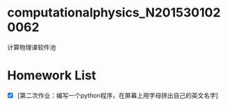 # computationalphysics_N2015301020062
计算物理课软件池
# Homework List
 - [x] [第二次作业：编写一个python程序，在屏幕上用字母拼出自己的英文名字]
